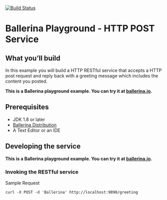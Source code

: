 [![Build Status](https://travis-ci.org/ballerina-guides/playground-post-service.svg?branch=master)](https://travis-ci.org/ballerina-guides/playground-post-service)

# Ballerina Playground - HTTP POST Service

## <a name="what-you-build"></a> What you’ll build 

In this example you will build a HTTP RESTful service that accepts a HTTP post request and reply back with a 
greeting message which includes the content you posted. 

**This is a Ballerina playground example. You can try it at  [ballerina.io](https://ballerina.io).**
 
## <a name="pre-req"></a> Prerequisites
- JDK 1.8 or later
- [Ballerina Distribution](https://github.com/ballerina-lang/ballerina/blob/master/docs/quick-tour.md)
- A Text Editor or an IDE 

## <a name="developing-service"></a> Developing the service 

**This is a Ballerina playground example. You can try it at  [ballerina.io](https://ballerina.io).**
 
### <a name="invoking"></a> Invoking the RESTful service  
 
Sample Request 
```
curl -X POST -d 'Ballerina' http://localhost:9090/greeting
```
